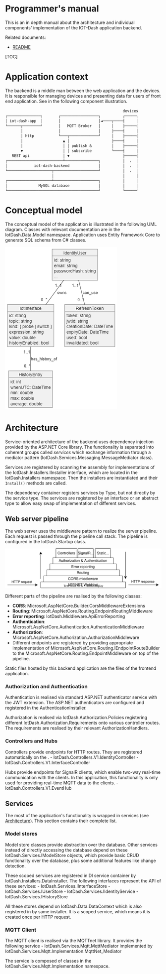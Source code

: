 # Programmer's manual

This is an in depth manual about the architecture and individual components' implementation of the IOT-Dash application backend.

Related documents:
- [README](?)

[TOC]

# Application context
The backend is a middle man between the web application and the devices. It is responsible for managing devices and presenting data for users of front end application. See in the following component illustration.

```
                                                     devices
┌───────────────┐       ┌─────────────────┐          ┌─────┐
│ iot-dash-app  │       │                 │◄────┬────┤     │
└──────┬────────┘       │   MQTT Broker   │     │    ├─────┤
       │                │                 │     ├────┤     │
       │ http           └───┬─────────────┘     │    ├─────┤
       │                  ▲ │                   ├────┤     │
       │                  │ │ publish &         │    ├─────┤
       ▼                  │ │ subscribe         └────┤     │
   REST api               │ ▼                        ├─────┤
┌─────────────────────────┴───────────────┐          │  .  │
│            iot-dash-backend             │          │  .  │
└────────────────────┬────────────────────┘          │  .  │
                     │                               │     │
┌────────────────────┴────────────────────┐          │     │
│              MySQL database             │          │     │
└─────────────────────────────────────────┘          └─────┘
```
# Conceptual model

The conceptual model of the application is illustrated in the following UML diagram. Classes with relevant documentation are in the IotDash.Data.Model namespace. Application uses Entity Framework Core to generate SQL schema from C# classes.

![Conceptual model](model.png)

# Architecture

Service-oriented architecture of the backend uses dependency injection provided by the ASP.NET Core library. The functionality is separated into coherent groups called *services* which exchange information through a mediator pattern (IotDash.Services.Messaging.MessageMediator class).

Services are registered by scanning the assembly for implementations of the IotDash.Installers.IInstaller interface, which are located in the IotDash.Installers namespace.
Then the installers are instantiated and their `Install()` methods are called.

The dependency container registers services by Type, but not directly by the service type. The services are registered by an interface or an abstract type to allow easy swap of implementation of different services.

## Web server pipeline

The web server uses the middleware pattern to realize the server pipeline.
Each request is passed through the pipeline call stack. The pipeline is configured in the IotDash.Startup class.

![Web server pipeline](pipeline.svg)

Different parts of the pipeline are realised by the following classes:
 - **CORS**: Microsoft.AspNetCore.Builder.CorsMiddlewareExtensions
 - **Routing**: Microsoft.AspNetCore.Routing.EndpointRoutingMiddleware
 - **Error reporting**: IotDash.Middleware.ApiErrorReporting
 - **Authentication**: Microsoft.AspNetCore.Authentication.AuthenticationMiddleware
 - **Authorization**: Microsoft.AspNetCore.Authorization.AuthorizationMiddleware
 - Different endpoints are registered by providing appropriate implementation of Microsoft.AspNetCore.Routing.IEndpointRouteBuilder to the Microsoft.AspNetCore.Routing.EndpointMiddleware on top of the pipeline.

Static files hosted by this backend application are the files of the frontend application.

### Authorization and Authentication

Authentication is realised via standard ASP.NET authenticator service with the JWT extension. The ASP.NET authenticators are configured and registered in the AuthenticationInstaller.

Authorization is realised via IotDash.Authorization.Policies registering different IotDash.Authorization.Requirements onto various controller routes.
The requirements are realised by their relevant AuthorizationHandlers.

### Controllers and Hubs

Controllers provide endpoints for HTTP routes. They are registered automatically on the <see cref="IotDash.Startup.Configure" />.
    - IotDash.Controllers.V1.IdentityController
    - IotDash.Controllers.V1.InterfaceController

Hubs provide endpoints for SignalR clients, which enable two-way real-time communication with the clients. In this application, this functionality is only used for providing real-time MQTT data to the clients.
    - IotDash.Controllers.V1.EventHub

## Services

The most of the application's functionality is wrapped in services (see [Architecture](#autotoc_md3)). This section contains their complete list.

### Model stores

Model store classes provide abstraction over the database. Other services instead of directly accessing the database depend on these IotDash.Services.IModelStore objects, which provide basic CRUD functionality over the database, plus some additional features like change detection.

These scoped services are registered in DI service container by IotDash.Installers.DataInstaller. The following interfaces represent the API of these services:
    - IotDash.Services.IInterfaceStore
    - IotDash.Services.IUserStore
    - IotDash.Services.IIdentityService
    - IotDash.Services.IHistoryStore

All these stores depend on IotDash.Data.DataContext which is also registered in by same installer. It is a scoped service, which means it is created once per HTTP request.

### MQTT Client

The MQTT client is realised via the MQTTnet library. It provides the following service
    - IotDash.Services.Mqtt.MqttMediator implemented by IotDash.Services.Mqtt.Implementation.MqttNet_Mediator

The service is composed of classes in the IotDash.Services.Mqtt.Implementation namespace.


